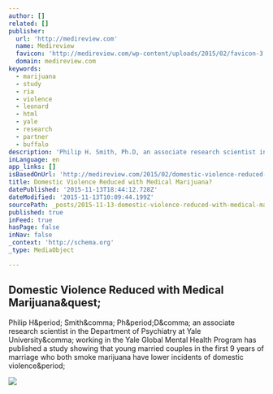 ```yaml
---
author: []
related: []
publisher:
  url: 'http://medireview.com'
  name: Medireview
  favicon: 'http://medireview.com/wp-content/uploads/2015/02/favicon-3.ico'
  domain: medireview.com
keywords:
  - marijuana
  - study
  - ria
  - violence
  - leonard
  - html
  - yale
  - research
  - partner
  - buffalo
description: 'Philip H. Smith, Ph.D, an associate research scientist in the Department of Psychiatry at Yale University, working in the Yale Global Mental Health Program has published a study showing that young married couples in the first 9 years of marriage who both smoke marijuana have lower incidents of domestic violence.'
inLanguage: en
app_links: []
isBasedOnUrl: 'http://medireview.com/2015/02/domestic-violence-reduced-with-medical-marijuana/'
title: Domestic Violence Reduced with Medical Marijuana?
datePublished: '2015-11-13T18:44:12.728Z'
dateModified: '2015-11-13T10:09:44.199Z'
sourcePath: _posts/2015-11-13-domestic-violence-reduced-with-medical-marijuana.md
published: true
inFeed: true
hasPage: false
inNav: false
_context: 'http://schema.org'
_type: MediaObject

---
```

<article style=""><h1>Domestic Violence Reduced with Medical Marijuana&amp;quest;</h1><p>Philip H&amp;period; Smith&amp;comma; Ph&amp;period;D&amp;comma; an associate research scientist in the Department of Psychiatry at Yale University&amp;comma; working in the Yale Global Mental Health Program has published a study showing that young married couples in the first 9 years of marriage who both smoke marijuana have lower incidents of domestic violence&amp;period;</p><img src="http://medireview.com/wp-content/uploads/2015/02/4729125052_24ac515700_o.jpg" /></article>